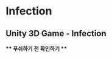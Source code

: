   Infection
=============
Unity 3D Game - Infection
-------------------------

__** 푸쉬하기 전 확인하기  **__
